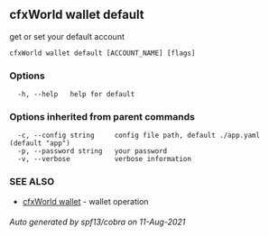 ## cfxWorld wallet default

get or set your default account

```
cfxWorld wallet default [ACCOUNT_NAME] [flags]
```

### Options

```
  -h, --help   help for default
```

### Options inherited from parent commands

```
  -c, --config string     config file path, default ./app.yaml (default "app")
  -p, --password string   your password
  -v, --verbose           verbose information
```

### SEE ALSO

* [cfxWorld wallet](cfxWorld_wallet.md)	 - wallet operation

###### Auto generated by spf13/cobra on 11-Aug-2021
